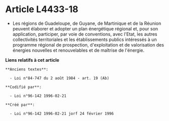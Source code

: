 # Article L4433-18

- Les régions de Guadeloupe, de Guyane, de Martinique et de la Réunion peuvent élaborer et adopter un plan énergétique
régional et, pour son application, participer, par voie de conventions, avec l'Etat, les autres collectivités territoriales
et les établissements publics intéressés à un programme régional de prospection, d'exploitation et de valorisation des
énergies nouvelles et renouvelables et de maîtrise de l'énergie.

**Liens relatifs à cet article**

	**Anciens textes**:

	  - Loi n°84-747 du 2 août 1984 - art. 19 (Ab)

	**Codifié par**:

	  - Loi n°96-142 1996-02-21

	**Créé par**:

	  - Loi n°96-142 1996-02-21 jorf 24 février 1996

